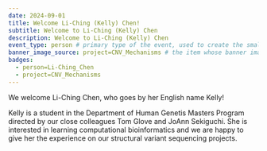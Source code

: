```yaml
---
date: 2024-09-01
title: Welcome Li-Ching (Kelly) Chen!
subtitle: Welcome to Li-Ching (Kelly) Chen
description: Welcome to Li-Ching (Kelly) Chen
event_type: person # primary type of the event, used to create the small, colored post callout
banner_image_source: project=CNV_Mechanisms # the item whose banner image will be adopted by this event
badges:
  - person=Li-Ching_Chen
  - project=CNV_Mechanisms
---
```


We welcome Li-Ching Chen, who goes by her English name Kelly!

Kelly is a student in the Department of Human Genetis Masters Program
directed by our close colleagues Tom Glove and JoAnn Sekiguchi. She
is interested in learning computational bioinformatics and we are happy
to give her the experience on our structural variant sequencing projects. 
